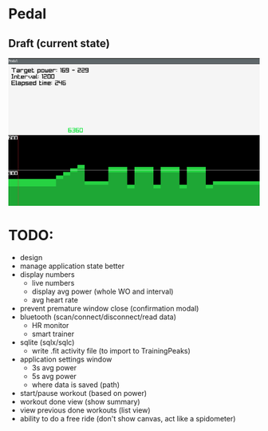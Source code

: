 # Pedal
## Draft (current state)
![image](/assets/draft1.png)

# TODO:
- design
- manage application state better
- display numbers
    - live numbers
    - display avg power (whole WO and interval)
    - avg heart rate
- prevent premature window close (confirmation modal)
- bluetooth (scan/connect/disconnect/read data)
    - HR monitor
    - smart trainer
- sqlite (sqlx/sqlc)
    - write .fit activity file (to import to TrainingPeaks)
- application settings window
    - 3s avg power
    - 5s avg power
    - where data is saved (path)
- start/pause workout (based on power)
- workout done view (show summary)
- view previous done workouts (list view)
- ability to do a free ride (don't show canvas, act like a spidometer)
